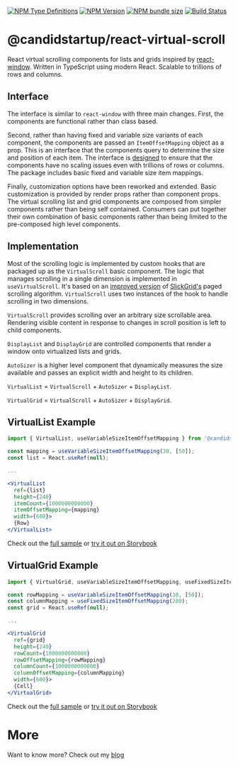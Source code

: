 [![NPM Type Definitions](https://img.shields.io/npm/types/@candidstartup/react-virtual-scroll)](https://www.npmjs.com/package/@candidstartup/react-virtual-scroll)
[![NPM Version](https://img.shields.io/npm/v/@candidstartup/react-virtual-scroll)](https://www.npmjs.com/package/@candidstartup/react-virtual-scroll)
[![NPM bundle size](https://img.shields.io/bundlephobia/minzip/@candidstartup/react-virtual-scroll)](https://www.npmjs.com/package/@candidstartup/react-virtual-scroll)
[![Build Status](https://github.com/TheCandidStartup/infinisheet/actions/workflows/build.yml/badge.svg?event=push)](https://github.com/TheCandidStartup/infinisheet/actions/workflows/build.yml)

# @candidstartup/react-virtual-scroll

React virtual scrolling components for lists and grids inspired by [react-window](https://github.com/bvaughn/react-window). Written in TypeScript using modern React. Scalable to trillions of rows and columns. 

## Interface

The interface is similar to `react-window` with three main changes. First, the components are functional rather than class based. 

Second, rather than having fixed and variable size variants of each component, the components are passed an `ItemOffsetMapping` object as a prop. This is an interface that the components query to determine the size and position of each item. The interface is [designed](https://www.thecandidstartup.org/2024/02/12/modern-react-virtual-scroll-grid-3.html) to ensure that the components have no scaling issues even with trillions of rows or columns. The package includes basic fixed and variable size item mappings. 

Finally, customization options have been reworked and extended. Basic customization is provided by render props rather than component props. The virtual scrolling list and grid components are composed from simpler components rather than being self contained. Consumers can put together their own combination of basic components rather than being limited to the pre-composed high level components.

## Implementation

Most of the scrolling logic is implemented by custom hooks that are packaged up as the `VirtualScroll` basic component. The logic that manages scrolling in a single dimension is implemented in `useVirtualScroll`. It's based on an [improved version](https://www.thecandidstartup.org/2024/04/29/modern-react-virtual-scroll-grid-9.html) of [SlickGrid's](https://github.com/6pac/SlickGrid) paged scrolling algorithm. `VirtualScroll` uses two instances of the hook to handle scrolling in two dimensions.

`VirtualScroll` provides scrolling over an arbitrary size scrollable area. Rendering visible content in response to changes in scroll position is left to child components. 

`DisplayList` and `DisplayGrid` are controlled components that render a window onto virtualized lists and grids.

`AutoSizer` is a higher level component that dynamically measures the size available and passes an explicit width and height to its children.

`VirtualList` = `VirtualScroll` + `AutoSizer` + `DisplayList`.

`VirtualGrid` = `VirtualScroll` + `AutoSizer` + `DisplayGrid`. 

## VirtualList Example

```jsx
import { VirtualList, useVariableSizeItemOffsetMapping } from '@candidstartup/react-virtual-scroll';

const mapping = useVariableSizeItemOffsetMapping(30, [50]);
const list = React.useRef(null);

...

<VirtualList
  ref={list}
  height={240}
  itemCount={1000000000000}
  itemOffsetMapping={mapping}
  width={600}>
  {Row}
</VirtualList>
```

Check out the [full sample](https://github.com/TheCandidStartup/infinisheet/tree/main/packages/react-virtual-scroll/sandboxes/trillion-row-list) or [try it out on Storybook](https://www.thecandidstartup.org/infinisheet/storybook/?path=/docs/react-virtual-scroll-virtuallist--docs)

## VirtualGrid Example

```jsx
import { VirtualGrid, useVariableSizeItemOffsetMapping, useFixedSizeItemOffsetMapping } from '@candidstartup/react-virtual-scroll';

const rowMapping = useVariableSizeItemOffsetMapping(30, [50]);
const columnMapping = useFixedSizeItemOffsetMapping(280);
const grid = React.useRef(null);

...

<VirtualGrid
  ref={grid}
  height={240}
  rowCount={1000000000000}
  rowOffsetMapping={rowMapping}
  columnCount={1000000000000}
  columnOffsetMapping={columnMapping}
  width={600}>
  {Cell}
</VirtualGrid> 
```

Check out the [full sample](https://github.com/TheCandidStartup/infinisheet/tree/main/packages/react-virtual-scroll/sandboxes/trillion-square-grid) or [try it out on Storybook](https://www.thecandidstartup.org/infinisheet/storybook/?path=/docs/react-virtual-scroll-virtualgrid--docs)

# More

Want to know more? Check out my [blog](https://www.thecandidstartup.org/topics/react-virtual-scroll.html)
